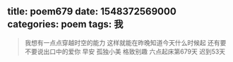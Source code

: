 title: poem679
date: 1548372569000
categories: poem
tags: 我
---
> 我想有一点点穿越时空的能力
这样就能在昨晚知道今天什么时候起
还有要不要说出口中的爱你
早安
孤独小美
格致别趣
六点起床第679天 迟到53天